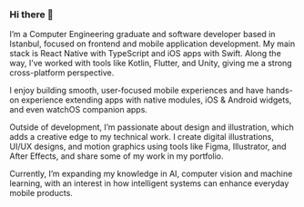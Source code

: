 ### Hi there 👋

I’m a Computer Engineering graduate and software developer based in Istanbul, focused on frontend and mobile application development. My main stack is React Native with TypeScript and iOS apps with Swift. Along the way, I’ve worked with tools like Kotlin, Flutter, and Unity, giving me a strong cross-platform perspective.

I enjoy building smooth, user-focused mobile experiences and have hands-on experience extending apps with native modules, iOS & Android widgets, and even watchOS companion apps.

Outside of development, I’m passionate about design and illustration, which adds a creative edge to my technical work. I create digital illustrations, UI/UX designs, and motion graphics using tools like Figma, Illustrator, and After Effects, and share some of my work in my portfolio.

Currently, I’m expanding my knowledge in AI, computer vision and machine learning, with an interest in how intelligent systems can enhance everyday mobile products.
